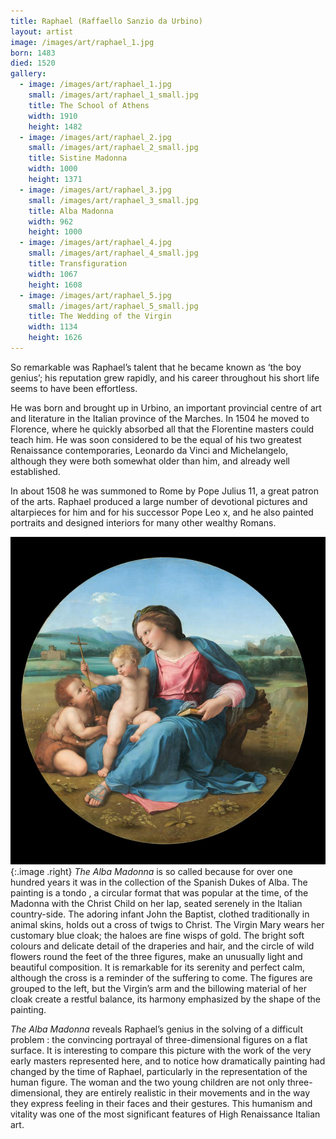 ```yaml
---
title: Raphael (Raffaello Sanzio da Urbino)
layout: artist
image: /images/art/raphael_1.jpg
born: 1483
died: 1520
gallery:
  - image: /images/art/raphael_1.jpg
    small: /images/art/raphael_1_small.jpg
    title: The School of Athens
    width: 1910
    height: 1482
  - image: /images/art/raphael_2.jpg
    small: /images/art/raphael_2_small.jpg
    title: Sistine Madonna
    width: 1000
    height: 1371
  - image: /images/art/raphael_3.jpg
    small: /images/art/raphael_3_small.jpg
    title: Alba Madonna
    width: 962
    height: 1000
  - image: /images/art/raphael_4.jpg
    small: /images/art/raphael_4_small.jpg
    title: Transfiguration
    width: 1067
    height: 1608
  - image: /images/art/raphael_5.jpg
    small: /images/art/raphael_5_small.jpg
    title: The Wedding of the Virgin
    width: 1134
    height: 1626
---
```


So remarkable was Raphael’s talent that he became known as ‘the boy genius’;
his reputation grew rapidly, and his career throughout his short life seems to
have been effortless.

He was born and brought up in Urbino, an important provincial centre of art and
literature in the Italian province of the Marches. In 1504 he moved to
Florence, where he quickly absorbed all that the Florentine masters could teach
him. He was soon considered to be the equal of his two greatest Renaissance
contemporaries, Leonardo da Vinci and Michelangelo, although they were both
somewhat older than him, and already well established.

In about 1508 he was summoned to Rome by Pope Julius 11, a great patron of the
arts. Raphael produced a large number of devotional pictures and altarpieces
for him and for his successor Pope Leo x, and he also painted portraits and
designed interiors for many other wealthy Romans.

![The Alba Madonna](/images/art/raphael_3.jpg){:.image .right}
_The Alba Madonna_ is so called because for over one hundred years it was in
the collection of the Spanish Dukes of Alba.  The painting is a tondo , a
circular format that was popular at the time, of the Madonna with the Christ
Child on her lap, seated serenely in the Italian country-side. The adoring
infant John the Baptist, clothed traditionally in animal skins, holds out a
cross of twigs to Christ. The Virgin Mary wears her customary blue cloak; the
haloes are fine wisps of gold.  The bright soft colours and delicate detail of
the draperies and hair, and the circle of wild flowers round the feet of the
three figures, make an unusually light and beautiful composition. It is
remarkable for its serenity and perfect calm, although the cross is a reminder
of the suffering to come. The figures are grouped to the left, but the Virgin’s
arm and the billowing material of her cloak create a restful balance, its
harmony emphasized by the shape of the painting.

_The Alba Madonna_ reveals Raphael’s genius in the solving of a difficult
problem : the convincing portrayal of three-dimensional figures on a flat
surface. It is interesting to compare this picture with the work of the very
early masters represented here, and to notice how dramatically painting had
changed by the time of Raphael, particularly in the representation of the human
figure. The woman and the two young children are not only three-dimensional,
they are entirely realistic in their movements and in the way they express
feeling in their faces and their gestures. This humanism and vitality was one
of the most significant features of High Renaissance Italian art.
